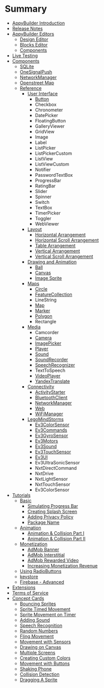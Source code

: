 # Summary

* [AppyBuilder Introduction](README.md)
* [Release Notes](release-notes.md)
* [AppyBuilder Editors](editors.md)
  * [Design Editor](editors/designeditor.md)
  * [Blocks Editor](editors/blocks-editor.md)
  * [Components](editors/components.md)
* [Live Testing](live-testing.md)
* [Components](components.md)
  * [SQLite](components/sqlite.md)
  * [OneSignalPush](components/onesignalpush.md)
  * [NetworkManager](components/networkmanager.md)
  * [Openstreet Map](components/openstreet-map.md)
  * [Reference](components/reference.md)
    * [User Interface](components/reference/user-interface.md)
      * [Button](components/reference/user-interface/button.md)
      * Checkbox
      * Chronometer
      * DatePicker
      * FloatingButton
      * GalleryViewer
      * GridView
      * Image
      * Label
      * ListPicker
      * ListPickerCustom
      * ListView
      * ListViewCustom
      * Notifier
      * PasswordTextBox
      * ProgressBar
      * RatingBar
      * Slider
      * Spinner
      * Switch
      * TextBox
      * TimerPicker
      * Toggler
      * WebViewer
    * [Layout](components/reference/layout.md)
      * [Horizontal Arrangement](components/reference/layout/horizontal-arrangement.md)
      * [Horizontal Scroll Arrangement](components/reference/layout/horizontal-scroll-arrangement.md)
      * [Table Arrangement](components/reference/layout/table-arrangement.md)
      * [Vertical Arrangement](components/reference/layout/vertical-arrangement.md)
      * [Vertical Scroll Arrangement](components/reference/layout/vertical-scroll-arrangement.md)
    * [Drawing and Animation](components/reference/drawing-and-animation.md)
      * [Ball](components/reference/drawing-and-animation/ball.md)
      * [Canvas](components/reference/drawing-and-animation/canvas.md)
      * [Image Sprite](components/reference/drawing-and-animation/image-sprite.md)
    * [Maps](components/reference/maps.md)
      * [Circle](components/reference/maps/circle.md)
      * [FeatureCollection](components/reference/maps/featurecollection.md)
      * LineString
      * [Map](components/reference/maps/map.md)
      * [Marker](components/reference/maps/marker.md)
      * [Polygon](components/reference/maps/polygon.md)
      * Rectangle
    * [Media](components/reference/media.md)
      * Camcorder
      * [Camera](components/reference/media/camera.md)
      * [ImagePicker](components/reference/media/imagepicker.md)
      * [Player](components/reference/media/player.md)
      * [Sound](components/reference/media/sound.md)
      * [SoundRecorder](components/reference/media/soundrecorder.md)
      * [SpeechRecognizer](components/reference/media/speechrecognizer.md)
      * TextToSpeech
      * [VideoPlayer](components/reference/media/videoplayer.md)
      * [YandexTranslate](components/reference/media/yandextranslate.md)
    * [Connectivity](components/reference/connectivity.md)
      * [ActivityStarter](components/reference/connectivity/activitystarter.md)
      * [BluetoothClient](components/reference/connectivity/bluetoothclient.md)
      * [NetworkManager](components/reference/connectivity/networkmanager.md)
      * [Web](components/reference/connectivity/web.md)
      * [WiFiManager](components/reference/connectivity/wifimanager.md)
    * [LegoMindStorms](components/reference/legomindstorms.md)
      * [Ev3ColorSensor](components/reference/legomindstorms/ev3colorsensor.md)
      * [Ev3Commands](components/reference/legomindstorms/ev3commands.md)
      * [Ev3GyroSensor](components/reference/legomindstorms/ev3gyrosensor.md)
      * [Ev3Motors](components/reference/legomindstorms/ev3motors.md)
      * [Ev3Sound](components/reference/legomindstorms/ev3sound.md)
      * [Ev3TouchSensor](components/reference/legomindstorms/ev3touchsensor.md)
      * [Ev3UI](components/reference/legomindstorms/ev3ui.md)
      * Ev3UltraSonicSensor
      * NxtDirectCommand
      * NxtDrive
      * NxtLightSensor
      * NxtTouchSensor
      * Ev3ColorSensor
* [Tutorials](tutorials.md)
  * [Basic](basic.md)
    * [Simulating Progress Bar](basic/simulating-progress-bar.md)
    * [Creating Splash Screen](creating-splash-screen.md)
    * [Adding Privacy Policy](adding-privacy-policy.md)
    * [Package Name](basic/package-name.md)
  * [Animation](animation.md)
    * [Animation & Collision Part I](animation/animation-and-collision-part-i.md)
    * [Animation & Collision Part II](animation/animation-and-collision-part-ii.md)
  * [Monetization](monetization.md)
    * [AdMob Banner](monetization/admob-monetization2.md)
    * [AdMob Interstitial](monetization/admob-interstitial.md)
    * [AdMob Rewarded Video](monetization/admob-rewarded-video.md)
    * [Increasing  Monetization Revenue](monetization/increasing-monetization-revenue.md)
  * [Using RadioButtons](using-radiobuttons.md)
  * [keystore](keystore.md)
  * [Firebase - Advanced](firebase-advanced.md)
* [Extensions](extensions.md)
* [Terms of Service](terms-of-service.md)
* [Concept Cards](concept-cards.md)
  * [Bouncing Sprites](bouncing-sprites.md)
  * [Sprite Timed Movement](sprite-timed-movement.md)
  * [Sprite Movement on Timer](sprite-movement-on-timer.md)
  * [Adding Sound](adding-sound.md)
  * [Speech Recognition](speech-recognition.md)
  * [Random Numbers](random-numbers.md)
  * [Fling Movement](fling-movement.md)
  * [Movement with Sensors](movement-with-sensors.md)
  * [Drawing on Canvas](drawing-on-canvas.md)
  * [Multiple Screens](multiple-screens.md)
  * [Creating Custom Colors](creating-custom-colors.md)
  * [Movement with Buttons](movement-with-buttons.md)
  * [Shaking Phone](shaking-phone.md)
  * [Collision Detection](collision-detection.md)
  * [Dragging A Sprite](dragging-a-sprite.md)

